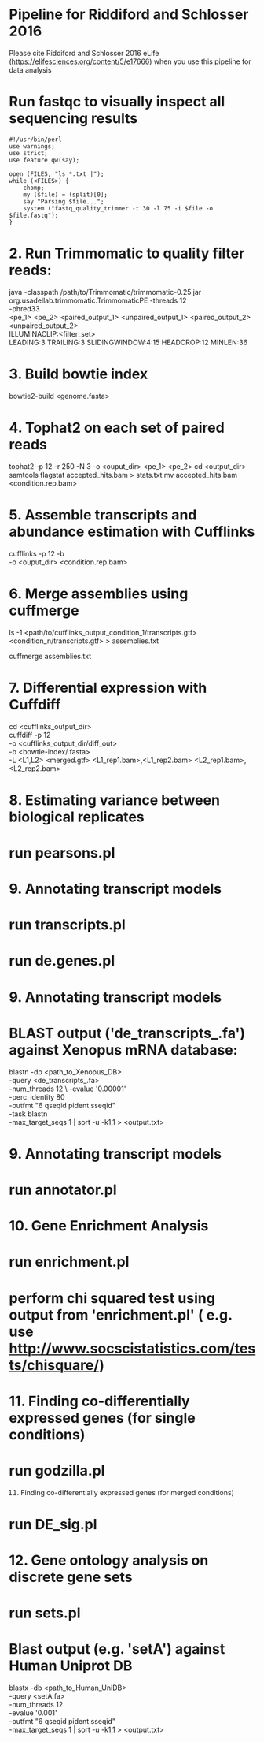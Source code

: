 # Pipeline for Riddiford and Schlosser 2016

Please cite Riddiford and Schlosser 2016 eLife (https://elifesciences.org/content/5/e17666) when you use this pipeline for data analysis

# Run fastqc to visually inspect all sequencing results


```{perl}
#!/usr/bin/perl
use warnings;
use strict;
use feature qw(say);

open (FILES, "ls *.txt |");
while (<FILES>) {
	chomp;
	my ($file) = (split)[0];
	say "Parsing $file...";
	system ("fastq_quality_trimmer -t 30 -l 75 -i $file -o $file.fastq");
}
```

# 2. Run Trimmomatic to quality filter reads:

java -classpath /path/to/Trimmomatic/trimmomatic-0.25.jar org.usadellab.trimmomatic.TrimmomaticPE
-threads 12 \
-phred33 \
<pe_1> <pe_2> <paired_output_1> <unpaired_output_1> <paired_output_2> <unpaired_output_2> \
ILLUMINACLIP:<filter_set> \
LEADING:3 TRAILING:3 SLIDINGWINDOW:4:15 HEADCROP:12 MINLEN:36

# 3. Build bowtie index

bowtie2-build <genome.fasta>

# 4. Tophat2 on each set of paired reads

tophat2 -p 12 -r 250 -N 3 -o <ouput_dir> <bowtie-index> <pe_1> <pe_2>
cd <output_dir>
samtools flagstat accepted_hits.bam > stats.txt
mv accepted_hits.bam <condition.rep.bam>

# 5. Assemble transcripts and abundance estimation with Cufflinks

cufflinks -p 12 -b <bowtie-index> \
-o <ouput_dir> <condition.rep.bam>

# 6. Merge assemblies using cuffmerge

ls -1 <path/to/cufflinks_output_condition_1/transcripts.gtf> \
<condition_n/transcripts.gtf> > assemblies.txt

cuffmerge assemblies.txt

# 7. Differential expression with Cuffdiff

cd <cufflinks_output_dir> \
cuffdiff -p 12 \
-o <cufflinks_output_dir/diff_out> \
-b <bowtie-index/.fasta> \
-L <L1,L2> <merged.gtf> <L1_rep1.bam>,<L1_rep2.bam> <L2_rep1.bam>,<L2_rep2.bam>
 
# 8. Estimating variance between biological replicates
# run pearsons.pl 

# 9. Annotating transcript models
# run transcripts.pl
# run de.genes.pl

# 9. Annotating transcript models
# BLAST output ('de_transcripts_.fa') against Xenopus mRNA database:

blastn -db <path_to_Xenopus_DB> \
-query <de_transcripts_.fa> \
-num_threads 12 \ 
-evalue '0.00001' \
-perc_identity 80 \
-outfmt "6 qseqid pident sseqid" \
-task blastn \
-max_target_seqs 1 | sort -u -k1,1 > <output.txt>

# 9. Annotating transcript models
# run annotator.pl

# 10. Gene Enrichment Analysis 
# run enrichment.pl
# perform chi squared test using output from 'enrichment.pl' ( e.g. use http://www.socscistatistics.com/tests/chisquare/)

# 11. Finding co-differentially expressed genes (for single conditions)
# run godzilla.pl

11. Finding co-differentially expressed genes (for merged conditions)
# run DE_sig.pl

# 12. Gene ontology analysis on discrete gene sets
# run sets.pl
# Blast output (e.g. 'setA') against Human Uniprot DB

blastx -db <path_to_Human_UniDB> \
-query <setA.fa> \
-num_threads 12 \
-evalue '0.001' \
-outfmt "6 qseqid pident sseqid" \
-max_target_seqs 1 | sort -u -k1,1 > <output.txt>
